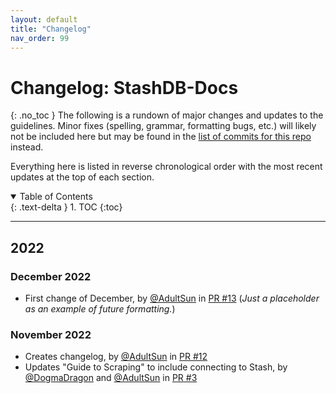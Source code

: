 ```yaml
---
layout: default
title: "Changelog"
nav_order: 99
---
```


# **Changelog: StashDB-Docs**
{: .no_toc }
The following is a rundown of major changes and updates to the guidelines. Minor fixes (spelling, grammar, formatting bugs, etc.) will likely not be included here but may be found in the [list of commits for this repo](https://github.com/stashapp/StashDB-Docs/commits/main) instead.

Everything here is listed in reverse chronological order with the most recent updates at the top of each section.

<details open markdown="block">
  <summary>
    Table of Contents
  </summary>
  {: .text-delta }
1. TOC
{:toc}
</details>

***

## 2022

### December 2022
- First change of December, by [@AdultSun] in [PR #13] (*Just a placeholder as an example of future formatting.*)

[PR #13]: https://github.com/stashapp/StashDB-Docs/pull/13

### November 2022
- Creates changelog, by [@AdultSun] in [PR #12]
- Updates "Guide to Scraping" to include connecting to Stash, by [@DogmaDragon] and [@AdultSun] in [PR #3]

[PR #12]: https://github.com/stashapp/StashDB-Docs/pull/12
[PR #3]: https://github.com/stashapp/StashDB-Docs/pull/3

[@AdultSun]: https://github.com/stashapp/StashDB-Docs/commits?author=AdultSun
[@DogmaDragon]: https://github.com/stashapp/StashDB-Docs/commits?author=DogmaDragon
